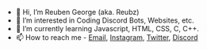 - 👋 Hi, I’m Reuben George (aka. Reubz)
- 👀 I’m interested in Coding Discord Bots, Websites, etc. 
- 🌱 I’m currently learning Javascript, HTML, CSS, C, C++.
- 📫 How to reach me - [Email](mailto:work.with.reubz@gmail.com), [Instagram](https://www.instagram.com/_.reubz._/), [Twitter](https://twitter.com/official_reubz), [Discord](https://discord.gg/zuqcKZQC2c)

<!---
Reubzz/Reubzz is a ✨ special ✨ repository because its `README.md` (this file) appears on your GitHub profile.
You can click the Preview link to take a look at your changes.
--->
